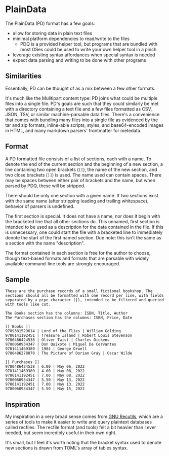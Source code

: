 # PlainData

The PlainData (PD) format has a few goals:

* allow for storing data in plain text files
* minimal platform dependencies to read/write to the files
    * PDQ is a provided helper tool, but programs that are bundled with most OSes could be used to write your own helper tool in a pinch
* leverage existing syntax affordances when special syntax is needed
* expect data parsing and writing to be done with other programs

## Similarities

Essentially, PD can be thought of as a mix between a few other formats. 

It's much like the Mulitipart content type: PD joins what could be multiple files into a single file. PD's goals are such that they could similarly be met with a directory containing a text file and a few files formatted as CSV, JSON, TSV, or similar machine-parsable data files. There's a convenience that comes with bundling many files into a single file as evidenced by the tar and zip formats, inline-able scripts, styles, and base64-encoded images in HTML, and many markdown parsers' frontmatter for metedata.

## Format

A PD formatted file consists of a list of sections, each with a name. To denote the end of the current section and the beginning of a new section, a line containing two open brackets (`[[`), the name of the new section, and two close brackets (`]]`) is used. The name used can contain spaces. There may be spaces between either pair of brackets and the name, but when parsed by PDQ, these will be stripped.

There should be only one section with a given name. If two sections exist with the same name (after stripping leading and trailing whitespace), behavior of parsers is undefined. 

The first section is special. It does not have a name, nor does it begin with the bracketed line that all other sections do. This unnamed, first section is intended to be used as a description for the data contained in the file. If this is unnecessary, one could start the file with a bracketed line to immediately denote the start of the first named section. Due note: this isn't the same as a section with the name "description". 

The format contained in each section is free for the author to choose, though text-based formats and formats that are parsable with widely available command-line tools are strongly encouraged. 

## Sample

```
These are the purchase records of a small fictional bookshop. The sections should all be formatted with one record per line, with fields separated by a pipe character (|), intended to be filtered and queried with tools like cut.

The Books section has the columns: ISBN, Title, Author
The Purchases section has the columns: ISBN, Price, Date

[[ Books ]]
9789381529614 | Lord of the Flies | William Golding
9780141192451 | Treasure Island | Robert Louis Stevenson
9780486424538 | Oliver Twist | Charles Dickens
9780060934347 | Don Quixote | Miguel De Cervantes
9781411469389 | 1984 | George Orwell
9780486278070 | The Picture of Dorian Gray | Oscar Wilde

[[ Purchases ]]
9780486424538 | 6.00 | May 06, 2022
9781411469389 | 4.00 | May 08, 2022
9780141192451 | 7.00 | May 08, 2022
9780060934347 | 5.50 | May 13, 2022
9780141192451 | 7.00 | May 13, 2022
9780060934347 | 5.50 | May 15, 2022

```

## Inspiration

My inspiration in a very broad sense comes from [GNU Recutils](https://www.gnu.org/software/recutils/), which are a series of tools to make it easier to write and query plaintext databases called recfiles. The recfile format (and tools) felt a bit heavier than I ever needed, but seem incredibly useful in their own right. 

It's small, but I feel it's worth noting that the bracket syntax used to denote new sections is drawn from TOML's array of tables syntax.

